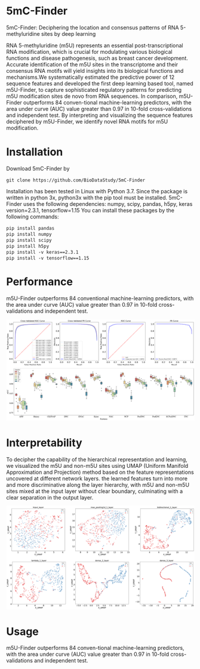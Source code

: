 # 5mC-Finder
5mC-Finder: Deciphering the location and consensus patterns of RNA 5-methyluridine sites by deep learning

RNA 5-methyluridine (m5U) represents an essential post-transcriptional RNA modification, which is crucial for modulating various biological functions and disease pathogenesis, such as breast cancer development. Accurate identification of the m5U sites in the transcriptome and their consensus RNA motifs will yield insights into its biological functions and mechanisms.We systematically estimated the predictive power of 12 sequence features and developed the first deep learning based tool, named m5U-Finder, to capture sophisticated regulatory patterns for predicting m5U modification sites de novo from RNA sequences. In comparison, m5U-Finder outperforms 84 conven-tional machine-learning predictors, with the area under curve (AUC) value greater than 0.97 in 10-fold cross-validations and independent test. By interpreting and visualizing the sequence features deciphered by m5U-Finder, we identify novel RNA motifs for m5U modification.

# Installation
Download 5mC-Finder by
```
git clone https://github.com/BioDataStudy/5mC-Finder
```
Installation has been tested in Linux with Python 3.7.
Since the package is written in python 3x, python3x with the pip tool must be installed.
5mC-Finder uses the following dependencies: numpy, scipy, pandas, h5py, keras version=2.3.1, tensorflow=1.15 You can install these packages by the following commands:
```
pip install pandas
pip install numpy
pip install scipy
pip install h5py
pip install -v keras==2.3.1
pip install -v tensorflow==1.15
```

# Performance
m5U-Finder outperforms 84 conventional machine-learning predictors, with the area under curve (AUC) value greater than 0.97 in 10-fold cross-validations and independent test.

![image](https://github.com/BioDataStudy/5mC-Finder/blob/2d195b681b89259e738c0ba3bcce5dee25c2c08e/prediction/performance.png)

# Interpretability
To decipher the capability of the hierarchical representation and learning, we visualized the m5U and non-m5U sites using UMAP (Uniform Manifold Approximation and Projection) method based on the feature representations uncovered at different network layers. the learned features turn into more and more discriminative along the layer hierarchy, with m5U and non-m5U sites mixed at the input layer without clear boundary, culminating with a clear separation in the output layer.

![image](https://github.com/BioDataStudy/5mC-Finder/blob/99a4038ca69585ac5e23dae074a9f296d66850d7/umap/Uamp_testing.png)

# Usage
m5U-Finder outperforms 84 conven-tional machine-learning predictors, with the area under curve (AUC) value greater than 0.97 in 10-fold cross-validations and independent test.
